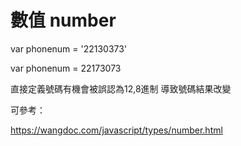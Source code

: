 # 數值 number

var phonenum = '22130373'

var phonenum = 22173073

直接定義號碼有機會被誤認為12,8進制 導致號碼結果改變



可參考：

https://wangdoc.com/javascript/types/number.html

